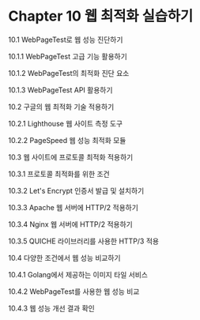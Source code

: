 # Chapter 10 웹 최적화 실습하기

10.1 WebPageTest로 웹 성능 진단하기

10.1.1 WebPageTest 고급 기능 활용하기

10.1.2 WebPageTest의 최적화 진단 요소

10.1.3 WebPageTest API 활용하기

10.2 구글의 웹 최적화 기술 적용하기

10.2.1 Lighthouse 웹 사이트 측정 도구

10.2.2 PageSpeed 웹 성능 최적화 모듈

10.3 웹 사이트에 프로토콜 최적화 적용하기

10.3.1 프로토콜 최적화를 위한 조건

10.3.2 Let's Encrypt 인증서 발급 및 설치하기

10.3.3 Apache 웹 서버에 HTTP/2 적용하기

10.3.4 Nginx 웹 서버에 HTTP/2 적용하기

10.3.5 QUICHE 라이브러리를 사용한 HTTP/3 적용

10.4 다양한 조건에서 웹 성능 비교하기

10.4.1 Golang에서 제공하는 이미지 타일 서비스

10.4.2 WebPageTest를 사용한 웹 성능 비교

10.4.3 웹 성능 개선 결과 확인
